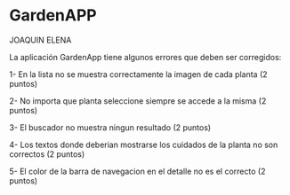 # GardenAPP

JOAQUIN ELENA

La aplicación GardenApp tiene algunos errores que deben ser corregidos:

1- En la lista no se muestra correctamente la imagen de cada planta (2 puntos)

2- No importa que planta seleccione siempre se accede a la misma (2 puntos)

3- El buscador no muestra ningun resultado (2 puntos)

4- Los textos donde deberian mostrarse los cuidados de la planta no son correctos (2 puntos)

5- El color de la barra de navegacion en el detalle no es el correcto (2 puntos)

